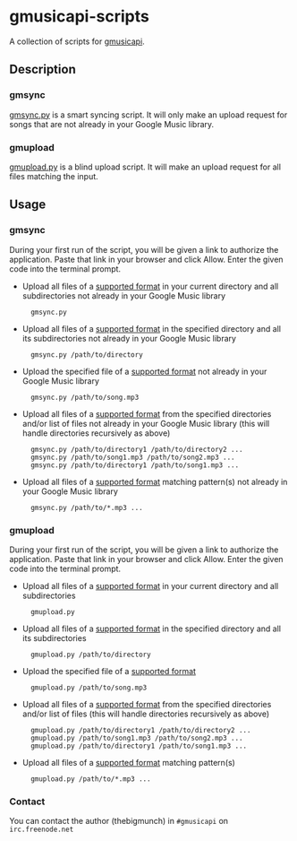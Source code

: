 gmusicapi-scripts
=================

A collection of scripts for [gmusicapi](https://github.com/simon-weber/Unofficial-Google-Music-API).

## Description

### gmsync

[gmsync.py](https://github.com/thebigmunch/gmusicapi-scripts/blob/master/gmsync.py) is a smart syncing script. It will only make an upload request for songs that are not already in your Google Music library.

### gmupload

[gmupload.py](https://github.com/thebigmunch/gmusicapi-scripts/blob/master/gmupload.py) is a blind upload script. It will make an upload request for all files matching the input.

## Usage

### gmsync

During your first run of the script, you will be given a link to authorize the application. Paste that link in your browser and click Allow. Enter the given code into the terminal prompt.

* Upload all files of a [supported format](https://support.google.com/googleplay/bin/answer.py?hl=en&answer=1100462) in your current directory and all subdirectories not already in your Google Music library

        gmsync.py

* Upload all files of a [supported format](https://support.google.com/googleplay/bin/answer.py?hl=en&answer=1100462) in the specified directory and all its subdirectories not already in your Google Music library

        gmsync.py /path/to/directory

* Upload the specified file of a [supported format](https://support.google.com/googleplay/bin/answer.py?hl=en&answer=1100462) not already in your Google Music library

        gmsync.py /path/to/song.mp3

* Upload all files of a [supported format](https://support.google.com/googleplay/bin/answer.py?hl=en&answer=1100462) from the specified directories and/or list of files not already in your Google Music library (this will handle directories recursively as above)

        gmsync.py /path/to/directory1 /path/to/directory2 ...
        gmsync.py /path/to/song1.mp3 /path/to/song2.mp3 ...
        gmsync.py /path/to/directory1 /path/to/song1.mp3 ...

* Upload all files of a [supported format](https://support.google.com/googleplay/bin/answer.py?hl=en&answer=1100462) matching pattern(s) not already in your Google Music library

        gmsync.py /path/to/*.mp3 ...

### gmupload

During your first run of the script, you will be given a link to authorize the application. Paste that link in your browser and click Allow. Enter the given code into the terminal prompt.

* Upload all files of a [supported format](https://support.google.com/googleplay/bin/answer.py?hl=en&answer=1100462) in your current directory and all subdirectories

        gmupload.py

* Upload all files of a [supported format](https://support.google.com/googleplay/bin/answer.py?hl=en&answer=1100462) in the specified directory and all its subdirectories

        gmupload.py /path/to/directory

* Upload the specified file of a [supported format](https://support.google.com/googleplay/bin/answer.py?hl=en&answer=1100462)

        gmupload.py /path/to/song.mp3

* Upload all files of a [supported format](https://support.google.com/googleplay/bin/answer.py?hl=en&answer=1100462) from the specified directories and/or list of files (this will handle directories recursively as above)

        gmupload.py /path/to/directory1 /path/to/directory2 ...
        gmupload.py /path/to/song1.mp3 /path/to/song2.mp3 ...
        gmupload.py /path/to/directory1 /path/to/song1.mp3 ...

* Upload all files of a [supported format](https://support.google.com/googleplay/bin/answer.py?hl=en&answer=1100462) matching pattern(s)

        gmupload.py /path/to/*.mp3 ...

### Contact

You can contact the author (thebigmunch) in ``#gmusicapi`` on ``irc.freenode.net``